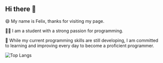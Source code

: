 ## Hi there 👋

😄️ My name is Felix, thanks for visiting my page.

🙏🏻 I am a student with a strong passion for programming.

🤔 While my current programming skills are still developing, I am committed to learning and improving every day to become a proficient programmer.

![Top Langs](https://github-readme-stats.vercel.app/api/top-langs/?username=felix2027&layout=compact)

<!--
[![Anurag's GitHub stats](https://github-readme-stats.vercel.app/api?username=felix2027)](https://github.com/anuraghazra/github-readme-stats)
-->
